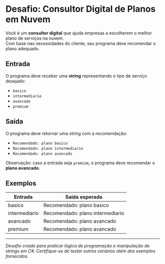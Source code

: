 # Desafio: Consultor Digital de Planos em Nuvem

Você é um **consultor digital** que ajuda empresas a escolherem o melhor plano de serviços na nuvem.  
Com base nas necessidades do cliente, seu programa deve recomendar o plano adequado.

## Entrada

O programa deve receber uma **string** representando o tipo de serviço desejado:

- `basico`
- `intermediario`
- `avancado`
- `premium`

## Saída

O programa deve retornar uma string com a recomendação:

- `Recomendado: plano basico`
- `Recomendado: plano intermediario`
- `Recomendado: plano avancado`

Observação: caso a entrada seja `premium`, o programa deve recomendar o **plano avancado**.

## Exemplos

| **Entrada**   | **Saída esperada**               |
| ------------- | -------------------------------- |
| basico        | Recomendado: plano basico        |
| intermediario | Recomendado: plano intermediario |
| avancado      | Recomendado: plano avancado      |
| premium       | Recomendado: plano avancado      |

---

_Desafio criado para praticar lógica de programação e manipulação de strings em C#. Certifique-se de testar outros cenários além dos exemplos fornecidos._
